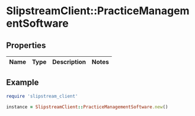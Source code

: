 # SlipstreamClient::PracticeManagementSoftware

## Properties

| Name | Type | Description | Notes |
| ---- | ---- | ----------- | ----- |

## Example

```ruby
require 'slipstream_client'

instance = SlipstreamClient::PracticeManagementSoftware.new()
```


